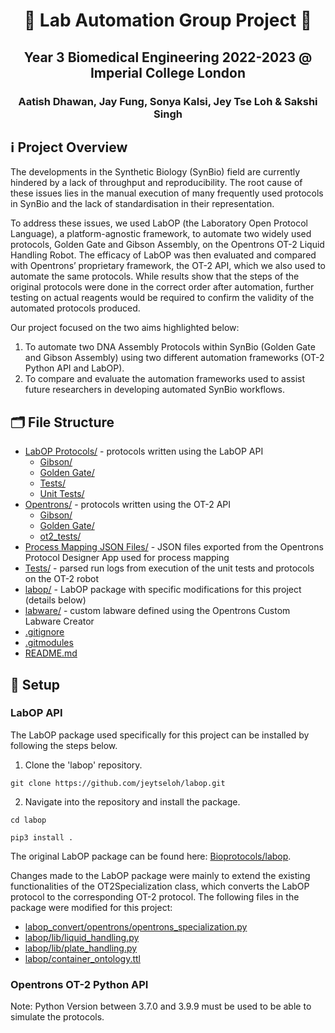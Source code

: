 <h1 align="center">
  🧬 Lab Automation Group Project 🧬
</h1>
<h2 align="center">
  Year 3 Biomedical Engineering 2022-2023 @ Imperial College London
</h2>
<h3 align="center">
  Aatish Dhawan, Jay Fung, Sonya Kalsi, Jey Tse Loh & Sakshi Singh 
</h3>

## ℹ️ Project Overview
The developments in the Synthetic Biology (SynBio) field are currently hindered by a lack of throughput and reproducibility. The root cause of these issues lies in the manual execution of many frequently used protocols in SynBio and the lack of standardisation in their representation.

To address these issues, we used LabOP (the Laboratory Open Protocol Language), a platform-agnostic framework, to automate two widely used protocols, Golden Gate and Gibson Assembly, on the Opentrons OT-2 Liquid Handling Robot. The efficacy of LabOP was then evaluated and compared with Opentrons’ proprietary framework, the OT-2 API, which we also used to automate the same protocols. While results show that the steps of the original protocols were done in the correct order after automation, further testing on actual reagents would be required to confirm the validity of the automated protocols produced.

Our project focused on the two aims highlighted below:
1.	To automate two DNA Assembly Protocols within SynBio (Golden Gate and Gibson Assembly) using two different automation frameworks (OT-2 Python API and LabOP).
2.	To compare and evaluate the automation frameworks used to assist future researchers in developing automated SynBio workflows.

## 🗂 File Structure
- [LabOP Protocols/](/LabOP%20Protocols/) - protocols written using the LabOP API
  - [Gibson/](/LabOP%20Protocols/Gibson/)
  - [Golden Gate/](/LabOP%20Protocols/Golden%20Gate/)
  - [Tests/](/LabOP%20Protocols/Tests/)
  - [Unit Tests/](/LabOP%20Protocols/Unit%20Tests/)
- [Opentrons/](/Opentrons/) - protocols written using the OT-2 API
  - [Gibson/](/Opentrons/Gibson/)
  - [Golden Gate/](/Opentrons/Golden%20Gate/)
  - [ot2_tests/](/Opentrons/ot2_tests/)
- [Process Mapping JSON Files/](/Process%20Mapping%20JSON%20Files/) - JSON files exported from the Opentrons Protocol Designer App used for process mapping
- [Tests/](/Tests/) - parsed run logs from execution of the unit tests and protocols on the OT-2 robot
- [labop/](https://github.com/jeytseloh/labop/tree/ceb607dec429ce8576aba8da9d3825fd7e147c23) - LabOP package with specific modifications for this project (details below)
- [labware/](/labware/) - custom labware defined using the Opentrons Custom Labware Creator
- [.gitignore](/.gitignore)
- [.gitmodules](/.gitmodules)
- [README.md](/README.md)

## 🚀 Setup
### LabOP API
The LabOP package used specifically for this project can be installed by following the steps below.
1.  Clone the 'labop' repository.

```git clone https://github.com/jeytseloh/labop.git```

2. Navigate into the repository and install the package.

```cd labop ```

```pip3 install . ```

The original LabOP package can be found here: [Bioprotocols/labop](https://github.com/Bioprotocols/labop).

Changes made to the LabOP package were mainly to extend the existing functionalities of the OT2Specialization class, which converts the LabOP protocol to the corresponding OT-2 protocol. The following files in the package were modified for this project:
- [labop_convert/opentrons/opentrons_specialization.py](https://github.com/jeytseloh/labop/blob/ceb607dec429ce8576aba8da9d3825fd7e147c23/labop_convert/opentrons/opentrons_specialization.py)
- [labop/lib/liquid_handling.py](https://github.com/jeytseloh/labop/blob/ceb607dec429ce8576aba8da9d3825fd7e147c23/labop/lib/liquid_handling.py)
- [labop/lib/plate_handling.py](https://github.com/jeytseloh/labop/blob/ceb607dec429ce8576aba8da9d3825fd7e147c23/labop/lib/plate_handling.py)
- [labop/container_ontology.ttl](https://github.com/jeytseloh/labop/blob/ceb607dec429ce8576aba8da9d3825fd7e147c23/labop/container-ontology.ttl)

### Opentrons OT-2 Python API
Note: Python Version between 3.7.0 and 3.9.9 must be used to be able to simulate the protocols.


